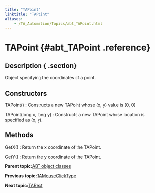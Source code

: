 ```yaml
--- 
title: "TAPoint"
linktitle: "TAPoint"
aliases: 
    - /TA_Automation/Topics/abt_TAPoint.html
---
```

# TAPoint {#abt_TAPoint .reference}

## Description { .section}

Object specifying the coordinates of a point.

## Constructors

TAPoint\(\)
:   Constructs a new TAPoint whose \(x, y\) value is \(0, 0\)

TAPoint\(long x, long y\)
:   Constructs a new TAPoint whose location is specified as \(x, y\).

## Methods

GetX\(\)
:   Return the x coordinate of the TAPoint.

GetY\(\)
:   Return the y coordinate of the TAPoint.

**Parent topic:**[ABT object classes](../../TA_Automation/Topics/abt_constant.html)

**Previous topic:**[TAMouseClickType](../../TA_Automation/Topics/abt_TAMouseClickType.html)

**Next topic:**[TARect](../../TA_Automation/Topics/abt_TARect.html)


